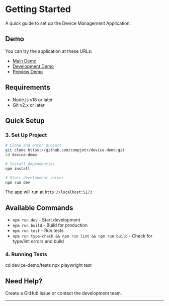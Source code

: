 # Getting Started

A quick guide to set up the Device Management Application.

## Demo

You can try the application at these URLs:

- [Main Demo](https://device-demo.vercel.app)
- [Development Demo](https://device-demo-git-main-compjotrs-projects.vercel.app)
- [Preview Demo](https://device-demo-gwasjzq8x-compjotrs-projects.vercel.app)

## Requirements

- Node.js v18 or later
- Git v2.x or later

## Quick Setup

### 3. Set Up Project

```bash
# Clone and enter project
git clone https://github.com/compjotr/device-demo.git
cd device-demo

# Install dependencies
npm install

# Start development server
npm run dev
```

The app will run at `http://localhost:5173`

## Available Commands

- `npm run dev` - Start development
- `npm run build` - Build for production
- `npm run test` - Run tests
- `npm run type-check && npm run lint && npm run build` - Check for type/lint errors and build

### 4. Running Tests

cd device-demo/tests
npx playwright test

## Need Help?

Create a GitHub issue or contact the development team.

---
